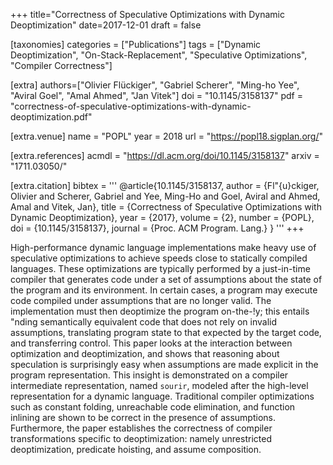 +++
title="Correctness of Speculative Optimizations with Dynamic Deoptimization"
date=2017-12-01
draft = false

[taxonomies]
categories = ["Publications"]
tags = ["Dynamic Deoptimization", "On-Stack-Replacement", "Speculative Optimizations", "Compiler Correctness"]

[extra]
authors=["Olivier Flückiger", "Gabriel Scherer", "Ming-ho Yee", "Aviral Goel", "Amal Ahmed", "Jan Vitek"]
doi = "10.1145/3158137"
pdf = "correctness-of-speculative-optimizations-with-dynamic-deoptimization.pdf"

[extra.venue]
name = "POPL"
year = 2018
url = "https://popl18.sigplan.org/"

[extra.references]
acmdl = "https://dl.acm.org/doi/10.1145/3158137"
arxiv = "1711.03050/"

[extra.citation]
bibtex = '''
@article{10.1145/3158137,
         author = {Fl\"{u}ckiger, Olivier and
                   Scherer, Gabriel and
                   Yee, Ming-Ho and
                   Goel, Aviral and
                   Ahmed, Amal and
                   Vitek, Jan},
         title = {Correctness of Speculative Optimizations 
                  with Dynamic Deoptimization},
         year = {2017},
         volume = {2},
         number = {POPL},
         doi = {10.1145/3158137},
         journal = {Proc. ACM Program. Lang.}
}
'''
+++

High-performance dynamic language implementations make heavy use of speculative optimizations to achieve speeds close to statically compiled languages. These optimizations are typically performed by a just-in-time compiler that generates code under a set of assumptions about the state of the program and its environment. In certain cases, a program may execute code compiled under assumptions that are no longer valid. The implementation must then deoptimize the program on-the-!y; this entails "nding semantically equivalent code that does not rely on invalid assumptions, translating program state to that expected by the target code, and transferring control. This paper looks at the interaction between optimization and deoptimization, and shows that reasoning about speculation is surprisingly easy when assumptions are made explicit in the program representation. This insight is demonstrated on a compiler intermediate representation, named `sourir`, modeled after the high-level representation for a dynamic language. Traditional compiler optimizations such as constant folding, unreachable code elimination, and function inlining are shown to be correct in the presence of assumptions. Furthermore, the paper establishes the correctness of compiler transformations specific to deoptimization: namely unrestricted deoptimization, predicate hoisting, and assume composition.

